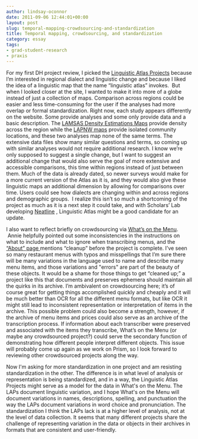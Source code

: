 ```yaml
---
author: lindsay-oconnor
date: 2011-09-06 12:44:01+00:00
layout: post
slug: temporal-mapping-crowdsourcing-and-standardization
title: Temporal mapping, crowdsourcing, and standardization
category: essay
tags:
- grad-student-research
- praxis
---
```


For my first DH project review, I picked the [Linguistic Atlas Projects](http://www.lap.uga.edu/) because I’m interested in regional dialect and linguistic change and because I liked the idea of a linguistic map that the name “linguistic atlas” invokes.  But when I looked closer at the site, I wanted to make it into more of a globe instead of just a collection of maps. Comparison across regions could be easier and less time-consuming for the user if the analyses had more overlap or formal standardization. Right now, each study appears differently on the website. Some provide analyses and some only provide data and a basic description. The [LAMSAS Density Estimations Maps](http://us.english.uga.edu/cgi-bin/lapsite.fcgi/lamsas/de-maps/) provide density across the region while the [LAPNW maps](http://us.english.uga.edu/cgi-bin/lapsite.fcgi/lapnw/maps/) provide isolated community locations, and these two analyses map none of the same terms. The extensive data files show many similar questions and terms, so coming up with similar analyses would not require additional research. I know we’re only supposed to suggest a single change, but I want to suggest an additional change that would also serve the goal of more extensive and accessible comparisons, this time within regions instead of just between them. Much of the data is already dated, so newer surveys would make for a more current version of the Atlas as it is, and they would also give these linguistic maps an additional dimension by allowing for comparisons over time. Users could see how dialects are changing within and across regions and demographic groups.  I realize this isn’t so much a shortcoming of the project as much as it is a next step it could take, and with Scholars’ Lab developing [Neatline](http://www2.scholarslab.org/about/projects.html#project-detail) , Linguistic Atlas might be a good candidate for an update.

I also want to reflect briefly on crowdsourcing via [What’s on the Menu](http://menus.nypl.org/).  Annie helpfully pointed out some inconsistencies in the instructions on what to include and what to ignore when transcribing menus, and the [“About” page ](http://menus.nypl.org/about)mentions “cleanup” before the project is complete. I’ve seen so many restaurant menus with typos and misspellings that I’m sure there will be many variations in the language used to name and describe many menu items, and those variations and "errors" are part of the beauty of these objects. It would be a shame for those things to get “cleaned up;” a project like this that documents and preserves ephemera should maintain all the quirks in its archive. I’m ambivalent on crowdsourcing here; it’s of course great for getting things accomplished quickly and cheaply and it will be much better than OCR for all the different menu formats, but like OCR it might still lead to inconsistent representation or interpretation of items in the archive. This possible problem could also become a strength, however, if the archive of menu items and prices could also serve as an archive of the transcription process. If information about each transcriber were preserved and associated with the items they transcribe, What’s on the Menu (or maybe any crowdsourced project?) could serve the secondary function of demonstrating how different people interpret different objects. This issue will probably come up again as we work on Prism, so I look forward to reviewing other crowdsourced projects along the way.

Now I'm asking for more standardization in one project and am resisting standardization in the other. The difference is in what level of analysis or representation is being standardized, and in a way, the Linguistic Atlas Projects might serve as a model for the data in What's on the Menu. The LAPs document linguistic variation, and I hope What's on the Menu will document variations in names, descriptions, spelling, and punctuation the way the LAPs document variations in word choice and pronunciation. The standardization I think the LAPs lack is at a higher level of analysis, not at the level of data collection. It seems that many different projects share the challenge of representing variation in the data or objects in their archives in formats that are consistent and user-friendly.
